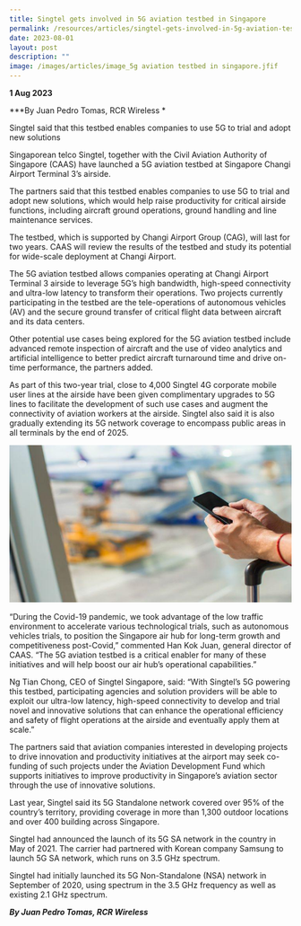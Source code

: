 ```yaml
---
title: Singtel gets involved in 5G aviation testbed in Singapore
permalink: /resources/articles/singtel-gets-involved-in-5g-aviation-testbed-in-singapore/
date: 2023-08-01
layout: post
description: ""
image: /images/articles/image_5g aviation testbed in singapore.jfif
---
```

**1 Aug 2023**

***By Juan Pedro Tomas, RCR Wireless
*

Singtel said that this testbed enables companies to use 5G to trial and adopt new solutions

Singaporean telco Singtel, together with the Civil Aviation Authority of Singapore (CAAS) have launched a 5G aviation testbed at Singapore Changi Airport Terminal 3’s airside.

The partners said that this testbed enables companies to use 5G to trial and adopt new solutions, which would help raise productivity for critical airside functions, including aircraft ground operations, ground handling and line maintenance services.

The testbed, which is supported by Changi Airport Group (CAG), will last for two years. CAAS will review the results of the testbed and study its potential for wide-scale deployment at Changi Airport.

The 5G aviation testbed allows companies operating at Changi Airport Terminal 3 airside to leverage 5G’s high bandwidth, high-speed connectivity and ultra-low latency to transform their operations. Two projects currently participating in the testbed are the tele-operations of autonomous vehicles (AV) and the secure ground transfer of critical flight data between aircraft and its data centers.

Other potential use cases being explored for the 5G aviation testbed include advanced remote inspection of aircraft and the use of video analytics and artificial intelligence to better predict aircraft turnaround time and drive on-time performance, the partners added.

As part of this two-year trial, close to 4,000 Singtel 4G corporate mobile user lines at the airside have been given complimentary upgrades to 5G lines to facilitate the development of such use cases and augment the connectivity of aviation workers at the airside. Singtel also said it is also gradually extending its 5G network coverage to encompass public areas in all terminals by the end of 2025.

![5G aviation testbed in Singapore](/images/articles/image_5g%20aviation%20testbed%20in%20singapore.jfif)

“During the Covid-19 pandemic, we took advantage of the low traffic environment to accelerate various technological trials, such as autonomous vehicles trials, to position the Singapore air hub for long-term growth and competitiveness post-Covid,” commented Han Kok Juan, general director of CAAS. “The 5G aviation testbed is a critical enabler for many of these initiatives and will help boost our air hub’s operational capabilities.”

Ng Tian Chong, CEO of Singtel Singapore, said: “With Singtel’s 5G powering this testbed, participating agencies and solution providers will be able to exploit our ultra-low latency, high-speed connectivity to develop and trial novel and innovative solutions that can enhance the operational efficiency and safety of flight operations at the airside and eventually apply them at scale.”

The partners said that aviation companies interested in developing projects to drive innovation and productivity initiatives at the airport may seek co-funding of such projects under the Aviation Development Fund which supports initiatives to improve productivity in Singapore’s aviation sector through the use of innovative solutions.

Last year, Singtel said its 5G Standalone network covered over 95% of the country’s territory, providing coverage in more than 1,300 outdoor locations and over 400 building across Singapore.

Singtel had announced the launch of its 5G SA network in the country in May of 2021. The carrier had partnered with Korean company Samsung to launch 5G SA network, which runs on 3.5 GHz spectrum.

Singtel had initially launched its 5G Non-Standalone (NSA) network in September of 2020, using spectrum in the 3.5 GHz frequency as well as existing 2.1 GHz spectrum.

***By Juan Pedro Tomas, RCR Wireless***

